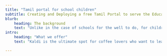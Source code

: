 ```yaml
---
title: "Tamil portal for school children"
subtitle: Creating and Deploying a free Tamil Portal to serve the Educational, Cultural and Recreational needs of under privileged school children
blurb:
    heading: The background
    text: "Unlike in the case of schools for the well to do, for children from poorer backgrounds the school experience mostly get restricted to class rooms, textbooks and exams. Co/extra - curricular activities barely exist beyond paper for most of them. Given their economic status, their homes too often do not have a supportive environment to expand the child's mental horizon beyond the curricular content. And increasingly, there are no grand parents staying with them who otherwise were storehouses of stories, songs, folklore etc., contributing to the cultural, recreational and social growth of the children. Even when the young parents do want to make available culturally and socially rich and relevant material in Tamil for their children, they are mostly unaware of where they can find them and how to access them easily. This is unlike in the case of children from well to do families whose parents have access to such rich material easily available in English."
intro:
    heading: "What we offer"
    text: "Kaldi is the ultimate spot for coffee lovers who want to learn about their java’s origin and support the farmers that grew it. We take coffee production, roasting and brewing seriously and we’re glad to pass that knowledge to anyone."

---
```


